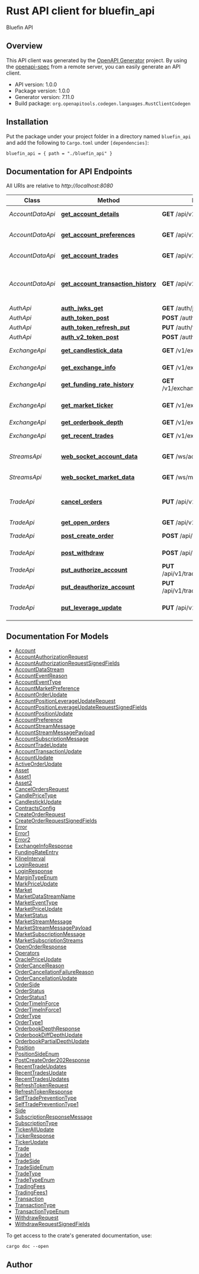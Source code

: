 # Rust API client for bluefin_api

Bluefin API


## Overview

This API client was generated by the [OpenAPI Generator](https://openapi-generator.tech) project.  By using the [openapi-spec](https://openapis.org) from a remote server, you can easily generate an API client.

- API version: 1.0.0
- Package version: 1.0.0
- Generator version: 7.11.0
- Build package: `org.openapitools.codegen.languages.RustClientCodegen`

## Installation

Put the package under your project folder in a directory named `bluefin_api` and add the following to `Cargo.toml` under `[dependencies]`:

```
bluefin_api = { path = "./bluefin_api" }
```

## Documentation for API Endpoints

All URIs are relative to *http://localhost:8080*

Class | Method | HTTP request | Description
------------ | ------------- | ------------- | -------------
*AccountDataApi* | [**get_account_details**](docs/AccountDataApi.md#get_account_details) | **GET** /api/v1/account | Get user's account details.
*AccountDataApi* | [**get_account_preferences**](docs/AccountDataApi.md#get_account_preferences) | **GET** /api/v1/account/preferences | Get user's account preferences.
*AccountDataApi* | [**get_account_trades**](docs/AccountDataApi.md#get_account_trades) | **GET** /api/v1/account/trades | Get user's trade history.
*AccountDataApi* | [**get_account_transaction_history**](docs/AccountDataApi.md#get_account_transaction_history) | **GET** /api/v1/account/transactions | Get user's transaction history (any change in balance).
*AuthApi* | [**auth_jwks_get**](docs/AuthApi.md#auth_jwks_get) | **GET** /auth/jwks | 
*AuthApi* | [**auth_token_post**](docs/AuthApi.md#auth_token_post) | **POST** /auth/token | 
*AuthApi* | [**auth_token_refresh_put**](docs/AuthApi.md#auth_token_refresh_put) | **PUT** /auth/token/refresh | 
*AuthApi* | [**auth_v2_token_post**](docs/AuthApi.md#auth_v2_token_post) | **POST** /auth/v2/token | 
*ExchangeApi* | [**get_candlestick_data**](docs/ExchangeApi.md#get_candlestick_data) | **GET** /v1/exchange/candlesticks | Kline/candlestick data.
*ExchangeApi* | [**get_exchange_info**](docs/ExchangeApi.md#get_exchange_info) | **GET** /v1/exchange/info | Get exchange information
*ExchangeApi* | [**get_funding_rate_history**](docs/ExchangeApi.md#get_funding_rate_history) | **GET** /v1/exchange/fundingRateHistory | Get funding rate history
*ExchangeApi* | [**get_market_ticker**](docs/ExchangeApi.md#get_market_ticker) | **GET** /v1/exchange/ticker | Aggregated market ticker information
*ExchangeApi* | [**get_orderbook_depth**](docs/ExchangeApi.md#get_orderbook_depth) | **GET** /v1/exchange/depth | Orderbook depth
*ExchangeApi* | [**get_recent_trades**](docs/ExchangeApi.md#get_recent_trades) | **GET** /v1/exchange/trades | Recent trades list
*StreamsApi* | [**web_socket_account_data**](docs/StreamsApi.md#web_socket_account_data) | **GET** /ws/account | WebSocket Account Streams
*StreamsApi* | [**web_socket_market_data**](docs/StreamsApi.md#web_socket_market_data) | **GET** /ws/market | WebSocket Market Streams
*TradeApi* | [**cancel_orders**](docs/TradeApi.md#cancel_orders) | **PUT** /api/v1/trade/orders/cancel | Cancel orders for a market using order hashes
*TradeApi* | [**get_open_orders**](docs/TradeApi.md#get_open_orders) | **GET** /api/v1/trade/openOrders | Get Open Orders
*TradeApi* | [**post_create_order**](docs/TradeApi.md#post_create_order) | **POST** /api/v1/trade/orders | Create a new order
*TradeApi* | [**post_withdraw**](docs/TradeApi.md#post_withdraw) | **POST** /api/v1/trade/withdraw | Initiate a withdraw
*TradeApi* | [**put_authorize_account**](docs/TradeApi.md#put_authorize_account) | **PUT** /api/v1/trade/accounts/authorize | Authorizes an account
*TradeApi* | [**put_deauthorize_account**](docs/TradeApi.md#put_deauthorize_account) | **PUT** /api/v1/trade/accounts/deauthorize | Deauthorizes an account
*TradeApi* | [**put_leverage_update**](docs/TradeApi.md#put_leverage_update) | **PUT** /api/v1/trade/leverage | Updates leverage for positions


## Documentation For Models

 - [Account](docs/Account.md)
 - [AccountAuthorizationRequest](docs/AccountAuthorizationRequest.md)
 - [AccountAuthorizationRequestSignedFields](docs/AccountAuthorizationRequestSignedFields.md)
 - [AccountDataStream](docs/AccountDataStream.md)
 - [AccountEventReason](docs/AccountEventReason.md)
 - [AccountEventType](docs/AccountEventType.md)
 - [AccountMarketPreference](docs/AccountMarketPreference.md)
 - [AccountOrderUpdate](docs/AccountOrderUpdate.md)
 - [AccountPositionLeverageUpdateRequest](docs/AccountPositionLeverageUpdateRequest.md)
 - [AccountPositionLeverageUpdateRequestSignedFields](docs/AccountPositionLeverageUpdateRequestSignedFields.md)
 - [AccountPositionUpdate](docs/AccountPositionUpdate.md)
 - [AccountPreference](docs/AccountPreference.md)
 - [AccountStreamMessage](docs/AccountStreamMessage.md)
 - [AccountStreamMessagePayload](docs/AccountStreamMessagePayload.md)
 - [AccountSubscriptionMessage](docs/AccountSubscriptionMessage.md)
 - [AccountTradeUpdate](docs/AccountTradeUpdate.md)
 - [AccountTransactionUpdate](docs/AccountTransactionUpdate.md)
 - [AccountUpdate](docs/AccountUpdate.md)
 - [ActiveOrderUpdate](docs/ActiveOrderUpdate.md)
 - [Asset](docs/Asset.md)
 - [Asset1](docs/Asset1.md)
 - [Asset2](docs/Asset2.md)
 - [CancelOrdersRequest](docs/CancelOrdersRequest.md)
 - [CandlePriceType](docs/CandlePriceType.md)
 - [CandlestickUpdate](docs/CandlestickUpdate.md)
 - [ContractsConfig](docs/ContractsConfig.md)
 - [CreateOrderRequest](docs/CreateOrderRequest.md)
 - [CreateOrderRequestSignedFields](docs/CreateOrderRequestSignedFields.md)
 - [Error](docs/Error.md)
 - [Error1](docs/Error1.md)
 - [Error2](docs/Error2.md)
 - [ExchangeInfoResponse](docs/ExchangeInfoResponse.md)
 - [FundingRateEntry](docs/FundingRateEntry.md)
 - [KlineInterval](docs/KlineInterval.md)
 - [LoginRequest](docs/LoginRequest.md)
 - [LoginResponse](docs/LoginResponse.md)
 - [MarginTypeEnum](docs/MarginTypeEnum.md)
 - [MarkPriceUpdate](docs/MarkPriceUpdate.md)
 - [Market](docs/Market.md)
 - [MarketDataStreamName](docs/MarketDataStreamName.md)
 - [MarketEventType](docs/MarketEventType.md)
 - [MarketPriceUpdate](docs/MarketPriceUpdate.md)
 - [MarketStatus](docs/MarketStatus.md)
 - [MarketStreamMessage](docs/MarketStreamMessage.md)
 - [MarketStreamMessagePayload](docs/MarketStreamMessagePayload.md)
 - [MarketSubscriptionMessage](docs/MarketSubscriptionMessage.md)
 - [MarketSubscriptionStreams](docs/MarketSubscriptionStreams.md)
 - [OpenOrderResponse](docs/OpenOrderResponse.md)
 - [Operators](docs/Operators.md)
 - [OraclePriceUpdate](docs/OraclePriceUpdate.md)
 - [OrderCancelReason](docs/OrderCancelReason.md)
 - [OrderCancellationFailureReason](docs/OrderCancellationFailureReason.md)
 - [OrderCancellationUpdate](docs/OrderCancellationUpdate.md)
 - [OrderSide](docs/OrderSide.md)
 - [OrderStatus](docs/OrderStatus.md)
 - [OrderStatus1](docs/OrderStatus1.md)
 - [OrderTimeInForce](docs/OrderTimeInForce.md)
 - [OrderTimeInForce1](docs/OrderTimeInForce1.md)
 - [OrderType](docs/OrderType.md)
 - [OrderType1](docs/OrderType1.md)
 - [OrderbookDepthResponse](docs/OrderbookDepthResponse.md)
 - [OrderbookDiffDepthUpdate](docs/OrderbookDiffDepthUpdate.md)
 - [OrderbookPartialDepthUpdate](docs/OrderbookPartialDepthUpdate.md)
 - [Position](docs/Position.md)
 - [PositionSideEnum](docs/PositionSideEnum.md)
 - [PostCreateOrder202Response](docs/PostCreateOrder202Response.md)
 - [RecentTradeUpdates](docs/RecentTradeUpdates.md)
 - [RecentTradesUpdate](docs/RecentTradesUpdate.md)
 - [RecentTradesUpdates](docs/RecentTradesUpdates.md)
 - [RefreshTokenRequest](docs/RefreshTokenRequest.md)
 - [RefreshTokenResponse](docs/RefreshTokenResponse.md)
 - [SelfTradePreventionType](docs/SelfTradePreventionType.md)
 - [SelfTradePreventionType1](docs/SelfTradePreventionType1.md)
 - [Side](docs/Side.md)
 - [SubscriptionResponseMessage](docs/SubscriptionResponseMessage.md)
 - [SubscriptionType](docs/SubscriptionType.md)
 - [TickerAllUpdate](docs/TickerAllUpdate.md)
 - [TickerResponse](docs/TickerResponse.md)
 - [TickerUpdate](docs/TickerUpdate.md)
 - [Trade](docs/Trade.md)
 - [Trade1](docs/Trade1.md)
 - [TradeSide](docs/TradeSide.md)
 - [TradeSideEnum](docs/TradeSideEnum.md)
 - [TradeType](docs/TradeType.md)
 - [TradeTypeEnum](docs/TradeTypeEnum.md)
 - [TradingFees](docs/TradingFees.md)
 - [TradingFees1](docs/TradingFees1.md)
 - [Transaction](docs/Transaction.md)
 - [TransactionType](docs/TransactionType.md)
 - [TransactionTypeEnum](docs/TransactionTypeEnum.md)
 - [WithdrawRequest](docs/WithdrawRequest.md)
 - [WithdrawRequestSignedFields](docs/WithdrawRequestSignedFields.md)


To get access to the crate's generated documentation, use:

```
cargo doc --open
```

## Author



